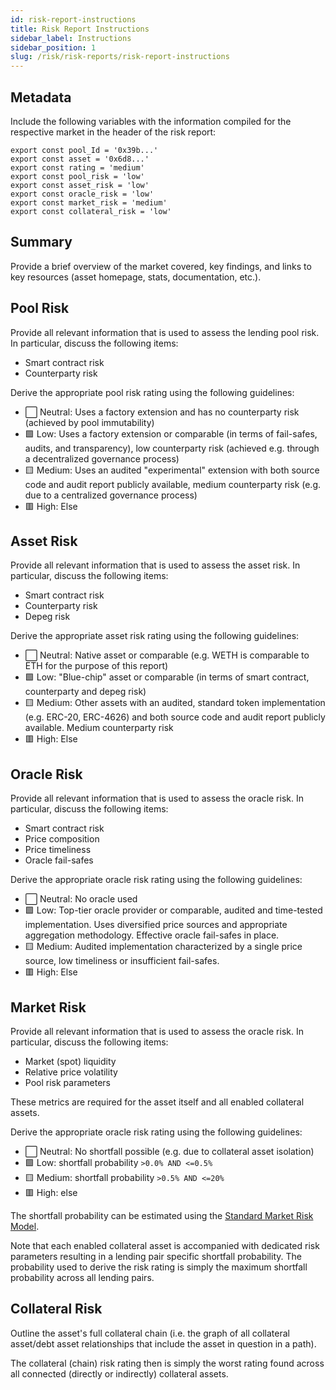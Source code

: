 ```yaml
---
id: risk-report-instructions
title: Risk Report Instructions
sidebar_label: Instructions
sidebar_position: 1
slug: /risk/risk-reports/risk-report-instructions
---
```


## Metadata

Include the following variables with the information compiled for the respective market in the header of the risk report:

```
export const pool_Id = '0x39b...'
export const asset = '0x6d8...'
export const rating = 'medium'
export const pool_risk = 'low'
export const asset_risk = 'low'
export const oracle_risk = 'low'
export const market_risk = 'medium'
export const collateral_risk = 'low'
```


## Summary

Provide a brief overview of the market covered, key findings, and links to key resources (asset homepage, stats, documentation, etc.).


## Pool Risk

Provide all relevant information that is used to assess the lending pool risk. In particular, discuss the following items:

- Smart contract risk
- Counterparty risk

Derive the appropriate pool risk rating using the following guidelines:

- ⬜ Neutral: Uses a factory extension and has no counterparty risk (achieved by pool immutability)
- 🟩 Low: Uses a factory extension or comparable (in terms of fail-safes, audits, and transparency), low counterparty risk (achieved e.g. through a decentralized governance process)
- 🟨 Medium: Uses an audited "experimental" extension with both source code and audit report publicly available, medium counterparty risk (e.g. due to a centralized governance process)
- 🟥 High: Else


## Asset Risk

Provide all relevant information that is used to assess the asset risk. In particular, discuss the following items:

- Smart contract risk
- Counterparty risk
- Depeg risk

Derive the appropriate asset risk rating using the following guidelines:

- ⬜ Neutral: Native asset or comparable (e.g. WETH is comparable to ETH for the purpose of this report)
- 🟩 Low: "Blue-chip" asset or comparable (in terms of smart contract, counterparty and depeg risk) 
- 🟨 Medium: Other assets with an audited, standard token implementation (e.g. ERC-20, ERC-4626) and both source code and audit report publicly available. Medium counterparty risk 
- 🟥 High: Else


## Oracle Risk

Provide all relevant information that is used to assess the oracle risk. In particular, discuss the following items:

- Smart contract risk
- Price composition
- Price timeliness
- Oracle fail-safes

Derive the appropriate oracle risk rating using the following guidelines:

- ⬜ Neutral: No oracle used
- 🟩 Low: Top-tier oracle provider or comparable, audited and time-tested implementation. Uses diversified price sources and appropriate aggregation methodology. Effective oracle fail-safes in place.
- 🟨 Medium: Audited implementation characterized by a single price source, low timeliness or insufficient fail-safes.
- 🟥 High: Else


## Market Risk

Provide all relevant information that is used to assess the oracle risk. In particular, discuss the following items:

- Market (spot) liquidity
- Relative price volatility
- Pool risk parameters

These metrics are required for the asset itself and all enabled collateral assets.

Derive the appropriate oracle risk rating using the following guidelines:

- ⬜ Neutral: No shortfall possible (e.g. due to collateral asset isolation)
- 🟩 Low: shortfall probability `>0.0% AND <=0.5%`
- 🟨 Medium: shortfall probability `>0.5% AND <=20%`
- 🟥 High: else

The shortfall probability can be estimated using the [Standard Market Risk Model](https://docs.google.com/spreadsheets/d/13NE8h8NA-QS95I6Djn3qjs3fTiSEjTeP3eNFiRB2FIM/edit#gid=606009878).

Note that each enabled collateral asset is accompanied with dedicated risk parameters resulting in a lending pair specific shortfall probability. The probability used to derive the risk rating is simply the maximum shortfall probability across all lending pairs. 


## Collateral Risk

Outline the asset's full collateral chain (i.e. the graph of all collateral asset/debt asset relationships that include the asset in question in a path).

The collateral (chain) risk rating then is simply the worst rating found across all connected (directly or indirectly) collateral assets.